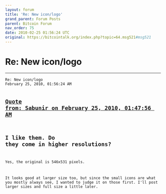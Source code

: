 ```yaml
---
layout: forum
title: 'Re: New icon/logo'
grand_parent: Forum Posts
parent: Bitcoin Forum
nav_order: 75
date: 2010-02-25 01:56:24 UTC
original: https://bitcointalk.org/index.php?topic=64.msg521#msg521
---
```


# Re: New icon/logo
---

<div class="language-plaintext highlighter-rouge"><div class="highlight"><pre class="highlight">
<code>Re: New icon/logo
February 25, 2010, 01:56:24 AM

<a href="https://bitcointalk.org/index.php?topic=64.msg519#msg519">Quote from: Sabunir on February 25, 2010, 01:47:56 AM</a>
-------------
I like them. Do they come in higher resolutions?
-------------

Yes, the original is 546x531 pixels.

It looks good at larger size too, but since the small icons are what you mostly always see, I wanted to judge it on those first.  I'll post larger sizes and full size a little later.

</code></pre></div></div>
